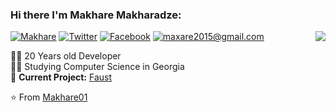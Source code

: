 ### Hi there I'm Makhare Makharadze:

<img align='right' src="https://github-readme-stats.vercel.app/api?username=Makhare01&theme=flag-india&show_icons=true" />

[![Makhare](https://img.shields.io/static/v1?label=Github&message=%20&color=orange&logo=github&style=flat-square&logoColor=white)](https://github.com/Makhare01)
[![Twitter](https://img.shields.io/static/v1?label=twitter&message=%20&color=orange&logo=twitter&style=flat-square&logoColor=white)](https://twitter.com/MakhareMakhara1)
[![Facebook](https://img.shields.io/static/v1?label=facebook&message=%20&color=orange&logo=facebook&style=flat-square&logoColor=white)](https://www.facebook.com/profile.php?id=100009288722190)
[![maxare2015@gmail.com](https://img.shields.io/static/v1?label=maxare2015@gmail.com&message=%20&color=red&logo=gmail&style=flat-square&logoColor=white)](mailto:maxare2015@gmail.com)
  
  
👨‍💻 20 Years old Developer  
👨‍🎓 Studying Computer Science in Georgia  
🚧 **Current Project:** [Faust](https://github.com/Makhare01/Faust)

⭐️ From [Makhare01](https://github.com/Makhare01)


